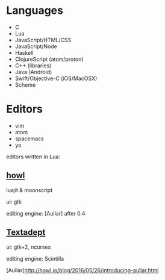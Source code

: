# Languages

* C
* Lua
* JavaScript/HTML/CSS
* JavaScript/Node
* Haskell
* ClojureScript (atom/proton)
* C++ (libraries)
* Java (Android)
* Swift/Objective-C (iOS/MacOSX)
* Scheme

# Editors

* vim
* atom
* spacemacs
* yo

editors written in Lua:

## [howl]

luajit & moonscript

ui: gtk

editing engine: [Aullar] after 0.4


## [Textadept]

ui: gtk+2, ncurses

editing engine: Scintilla

[howl]: http://howl.io/
[Textadept]: http://foicica.com/textadept/
[Aullar]http://howl.io/blog/2016/05/26/introducing-aullar.html
